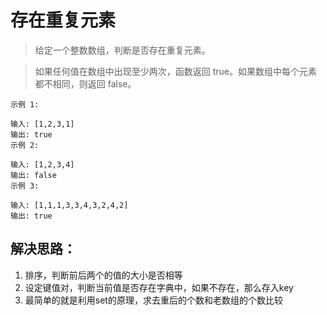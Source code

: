 # 存在重复元素

> 给定一个整数数组，判断是否存在重复元素。

> 如果任何值在数组中出现至少两次，函数返回 true。如果数组中每个元素都不相同，则返回 false。

```
示例 1:

输入: [1,2,3,1]
输出: true
示例 2:

输入: [1,2,3,4]
输出: false
示例 3:

输入: [1,1,1,3,3,4,3,2,4,2]
输出: true
```

## 解决思路：
1. 排序，判断前后两个的值的大小是否相等
2. 设定键值对，判断当前值是否存在字典中，如果不存在，那么存入key
3. 最简单的就是利用set的原理，求去重后的个数和老数组的个数比较
